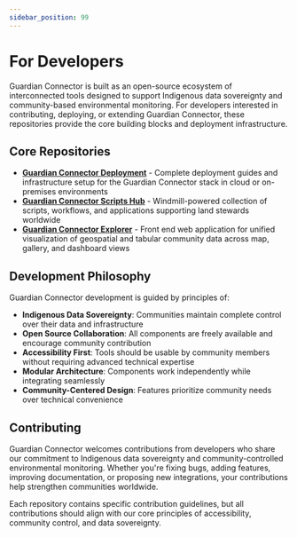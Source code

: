 ```yaml
---
sidebar_position: 99
---
```


# For Developers

Guardian Connector is built as an open-source ecosystem of interconnected tools designed to support Indigenous data sovereignty and community-based environmental monitoring. For developers interested in contributing, deploying, or extending Guardian Connector, these repositories provide the core building blocks and deployment infrastructure.

## Core Repositories

- **[Guardian Connector Deployment](https://github.com/ConservationMetrics/gc-deploy)** - Complete deployment guides and infrastructure setup for the Guardian Connector stack in cloud or on-premises environments
- **[Guardian Connector Scripts Hub](https://github.com/ConservationMetrics/gc-scripts-hub)** - Windmill-powered collection of scripts, workflows, and applications supporting land stewards worldwide
- **[Guardian Connector Explorer](https://github.com/ConservationMetrics/gc-explorer)** - Front end web application for unified visualization of geospatial and tabular community data across map, gallery, and dashboard views

## Development Philosophy

Guardian Connector development is guided by principles of:

- **Indigenous Data Sovereignty**: Communities maintain complete control over their data and infrastructure
- **Open Source Collaboration**: All components are freely available and encourage community contribution
- **Accessibility First**: Tools should be usable by community members without requiring advanced technical expertise
- **Modular Architecture**: Components work independently while integrating seamlessly
- **Community-Centered Design**: Features prioritize community needs over technical convenience

## Contributing

Guardian Connector welcomes contributions from developers who share our commitment to Indigenous data sovereignty and community-controlled environmental monitoring. Whether you're fixing bugs, adding features, improving documentation, or proposing new integrations, your contributions help strengthen communities worldwide.

Each repository contains specific contribution guidelines, but all contributions should align with our core principles of accessibility, community control, and data sovereignty.

